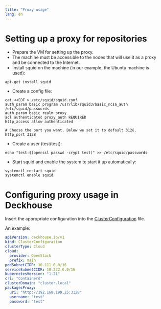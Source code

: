```yaml
---
title: "Proxy usage"
lang: en
---
```


# Setting up a proxy for repositories
* Prepare the VM for setting up the proxy.
* The machine must be accessible to the nodes that will use it as a proxy and be connected to the Internet.
* Install squid on the machine (in our example, the Ubuntu machine is used):
```
apt-get install squid
```
* Create a config file:
```
cat <<EOF > /etc/squid/squid.conf
auth_param basic program /usr/lib/squid3/basic_ncsa_auth /etc/squid/passwords
auth_param basic realm proxy
acl authenticated proxy_auth REQUIRED
http_access allow authenticated

# Choose the port you want. Below we set it to default 3128.
http_port 3128
```
* Create a user (test/test):
```
echo "test:$(openssl passwd -crypt test)" >> /etc/squid/passwords
```
* Start squid and enable the system to start it up automatically:
```
systemctl restart squid
systemctl enable squid
```
# Configuring proxy usage in Deckhouse
Insert the appropriate configuration into the [ClusterConfiguration](../../candi/openapi/cluster_configuration.yaml) file.

An example:
```yaml
apiVersion: deckhouse.io/v1
kind: ClusterConfiguration
clusterType: Cloud
cloud:
  provider: OpenStack
  prefix: main
podSubnetCIDR: 10.111.0.0/16
serviceSubnetCIDR: 10.222.0.0/16
kubernetesVersion: "1.21"
cri: "Containerd"
clusterDomain: "cluster.local"
packagesProxy:
  uri: "http://192.168.199.25:3128"
  username: "test"
  password: "test"
```

